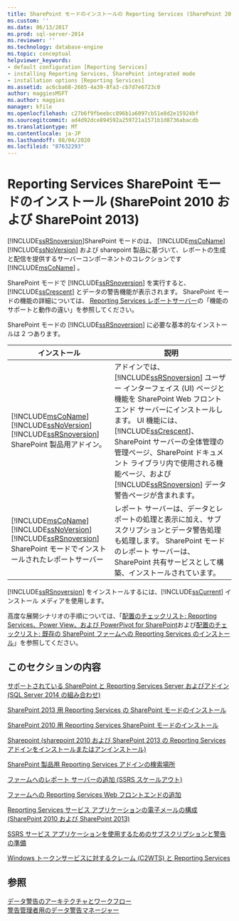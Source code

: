 ```yaml
---
title: SharePoint モードのインストールの Reporting Services (SharePoint 2010 および SharePoint 2013) |Microsoft Docs
ms.custom: ''
ms.date: 06/13/2017
ms.prod: sql-server-2014
ms.reviewer: ''
ms.technology: database-engine
ms.topic: conceptual
helpviewer_keywords:
- default configuration [Reporting Services]
- installing Reporting Services, SharePoint integrated mode
- installation options [Reporting Services]
ms.assetid: ac6cba68-2665-4a39-8fa3-cb7d7e6723c0
author: maggiesMSFT
ms.author: maggies
manager: kfile
ms.openlocfilehash: c27b6f9fbeebcc896b1a6097cb51e8d2e15924bf
ms.sourcegitcommit: ad4d92dce894592a259721a1571b1d8736abacdb
ms.translationtype: MT
ms.contentlocale: ja-JP
ms.lasthandoff: 08/04/2020
ms.locfileid: "87632293"
---
```

# <a name="reporting-services-sharepoint-mode-installation-sharepoint-2010-and-sharepoint-2013"></a>Reporting Services SharePoint モードのインストール (SharePoint 2010 および SharePoint 2013)
  [!INCLUDE[ssRSnoversion](../../includes/ssrsnoversion-md.md)]SharePoint モードのは、 [!INCLUDE[msCoName](../../includes/msconame-md.md)] [!INCLUDE[ssNoVersion](../../includes/ssnoversion-md.md)] および sharepoint 製品に基づいて、レポートの生成と配信を提供するサーバーコンポーネントのコレクションです [!INCLUDE[msCoName](../../includes/msconame-md.md)] 。  
  
 SharePoint モードで [!INCLUDE[ssRSnoversion](../../includes/ssrsnoversion-md.md)] を実行すると、[!INCLUDE[ssCrescent](../../includes/sscrescent-md.md)] とデータの警告機能が表示されます。 SharePoint モードの機能の詳細については、 [Reporting Services レポートサーバー](../reporting-services-report-server.md)の「機能のサポートと動作の違い」を参照してください。  
  
 SharePoint モードの [!INCLUDE[ssRSnoversion](../../includes/ssrsnoversion-md.md)] に必要な基本的なインストールは 2 つあります。  
  
|インストール|説明|  
|------------------|-----------------|  
|[!INCLUDE[msCoName](../../includes/msconame-md.md)] [!INCLUDE[ssNoVersion](../../includes/ssnoversion-md.md)] [!INCLUDE[ssRSnoversion](../../includes/ssrsnoversion-md.md)] SharePoint 製品用アドイン。|アドインでは、 [!INCLUDE[ssRSnoversion](../../includes/ssrsnoversion-md.md)] ユーザー インターフェイス (UI) ページと機能を SharePoint Web フロントエンド サーバーにインストールします。 UI 機能には、 [!INCLUDE[ssCrescent](../../includes/sscrescent-md.md)]、SharePoint サーバーの全体管理の管理ページ、SharePoint ドキュメント ライブラリ内で使用される機能ページ、および [!INCLUDE[ssRSnoversion](../../includes/ssrsnoversion-md.md)] データ警告ページが含まれます。|  
|[!INCLUDE[msCoName](../../includes/msconame-md.md)] [!INCLUDE[ssNoVersion](../../includes/ssnoversion-md.md)] [!INCLUDE[ssRSnoversion](../../includes/ssrsnoversion-md.md)] SharePoint モードでインストールされたレポートサーバー|レポート サーバーは、データとレポートの処理と表示に加え、サブスクリプションとデータ警告処理も処理します。 SharePoint モードのレポート サーバーは、SharePoint 共有サービスとして構築、インストールされています。|  
  
 [!INCLUDE[ssRSnoversion](../../includes/ssrsnoversion-md.md)] をインストールするには、[!INCLUDE[ssCurrent](../../includes/sscurrent-md.md)] インストール メディアを使用します。  
  
 高度な展開シナリオの手順については、「[配置のチェックリスト: Reporting Services、Power View、および PowerPivot for SharePoint](../../sql-server/install/deployment-checklist-reporting-services-power-view-power-pivot-for-sharepoint.md)および[配置のチェックリスト: 既存の SharePoint ファームへの Reporting Services のインストール](../../sql-server/install/deployment-checklist-install-reporting-services-existing-sharepoint-farm.md)」を参照してください。  
  
## <a name="in-this-section"></a>このセクションの内容  
 [サポートされている SharePoint と Reporting Services Server およびアドイン &#40;SQL Server 2014 の組み合わせ&#41;](supported-combinations-of-sharepoint-and-reporting-services-server.md)  
  
 [SharePoint 2013 用 Reporting Services の SharePoint モードのインストール](../../sql-server/install/install-reporting-services-sharepoint-mode-for-sharepoint-2013.md)  
  
 [SharePoint 2010 用 Reporting Services SharePoint モードのインストール](../../sql-server/install/install-reporting-services-sharepoint-mode-for-sharepoint-2010.md)  
  
 [Sharepoint &#40;sharepoint 2010 および SharePoint 2013 の Reporting Services アドインをインストールまたはアンインストール&#41;](install-or-uninstall-the-reporting-services-add-in-for-sharepoint.md)  
  
 [SharePoint 製品用 Reporting Services アドインの検索場所](where-to-find-the-reporting-services-add-in-for-sharepoint-products.md)  
  
 [ファームへのレポート サーバーの追加 &#40;SSRS スケールアウト&#41;](add-an-additional-report-server-to-a-farm-ssrs-scale-out.md)  
  
 [ファームへの Reporting Services Web フロントエンドの追加](add-an-additional-reporting-services-web-front-end-to-a-farm.md)  
  
 [Reporting Services サービス アプリケーションの電子メールの構成 (SharePoint 2010 および SharePoint 2013)](configure-e-mail-for-a-reporting-services-service-application.md)  
  
 [SSRS サービス アプリケーションを使用するためのサブスクリプションと警告の準備](provision-subscriptions-and-alerts-for-ssrs-service-applications.md)  
  
 [Windows トークンサービスに対するクレーム &#40;C2WTS&#41; と Reporting Services](../../sql-server/install/claims-to-windows-token-service-c2wts-and-reporting-services.md)  
  
## <a name="see-also"></a>参照  
 [データ警告のアーキテクチャとワークフロー](../reporting-services-data-alerts.md#AlertingWF)   
 [警告管理者用のデータ警告マネージャー](../data-alert-manager-for-alerting-administrators.md)  
  
  

